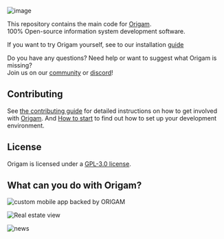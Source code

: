 ![image](https://www.origam.com/assets/img/ORIGAM-logo.svg)

This repository contains the main code for [Origam](https://www.origam.com/).   
100% Open-source information system development software. 

If you want to try Origam yourself, see to our installation [guide](https://community.origam.com/t/origam-installation/3061)   

Do you have any questions? Need help or want to suggest what Origam is missing?   
Join us on our [community](https://community.origam.com/) or [discord](https://discord.gg/AxX8r6SkDn)!

## Contributing ##
See [the contributing guide](CONTRIBUTING.md) for detailed instructions on how to get involved with [Origam](https://www.origam.com). And [How to start](HOWTOSTART.md) to find out how to set up your development environment.
## License ##
Origam is licensed under a [GPL-3.0 license](LICENSE).
## What can you do with Origam? ##
![custom mobile app backed by ORIGAM](https://github.com/origam/origam/assets/147499074/8f76b8d2-79ce-49b0-ba61-9eea2e478ddd)

![Real estate view](https://github.com/origam/origam/assets/147499074/de828a74-86ab-4af7-b3df-e0780cfdd5de)

![news](https://github.com/origam/origam/assets/147499074/3a1e4897-a356-48f1-9dee-a1b62023f554)
